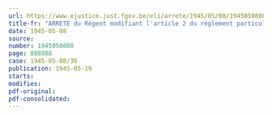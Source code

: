 ```yaml
---
url: https://www.ejustice.just.fgov.be/eli/arrete/1945/05/08/1945050808/justel
title-fr: "ARRETE du Régent modifiant l'article 2 du règlement particulier du Haut-Escaut relatif au halage des bateaux"
date: 1945-05-08
source:
number: 1945050808
page: 888888
case: 1945-05-08/36
publication: 1945-05-19
starts:
modifies:
pdf-original:
pdf-consolidated:
---
```


